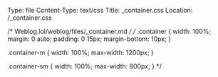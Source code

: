 Type: file
Content-Type: text/css
Title: _container.css
Location: /_container.css

/* Weblog.lol/weblog/files/_container.md */
/* .container {
  width: 100%;
  margin: 0 auto;
  padding: 0 15px;
  margin-bottom: 10px;
}

.container-m {
  width: 100%;
  max-width: 1200px;
}

.container-sm {
  width: 100%;
  max-width: 800px;
} */
